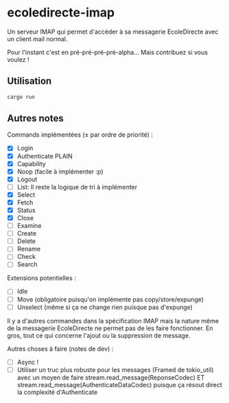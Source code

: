 # ecoledirecte-imap

Un serveur IMAP qui permet d'accéder à sa messagerie EcoleDirecte avec un client mail normal.

Pour l'instant c'est en pré-pré-pré-pré-alpha... Mais contribuez si vous voulez !

## Utilisation

```sh
cargo run
```

## Autres notes

Commands implémentées (± par ordre de priorité) :
 - [x] Login
 - [x] Authenticate PLAIN
 - [x] Capability
 - [x] Noop (facile à implémenter :p)
 - [x] Logout
 - [ ] List: Il reste la logique de tri à implémenter
 - [x] Select
 - [x] Fetch
 - [x] Status
 - [x] Close
 - [ ] Examine
 - [ ] Create
 - [ ] Delete
 - [ ] Rename
 - [ ] Check
 - [ ] Search

Extensions potentielles :
 - [ ] Idle
 - [ ] Move (obligatoire puisqu'on implémente pas copy/store/expunge)
 - [ ] Unselect (même si ça ne change rien puisque pas d'expunge)

Il y a d'autres commandes dans la spécification IMAP mais la nature même de la messagerie EcoleDirecte ne permet pas de les faire fonctionner. En gros, tout ce qui concerne l'ajout ou la suppression de message.

Autres choses à faire (notes de dev) :
 - [ ] Async !
 - [ ] Utiliser un truc plus robuste pour les messages (Framed de tokio_util) avec un moyen de faire stream.read_message(ReponseCodec) ET stream.read_message(AuthenticateDataCodec) puisque ça résout direct la complexité d'Authenticate
